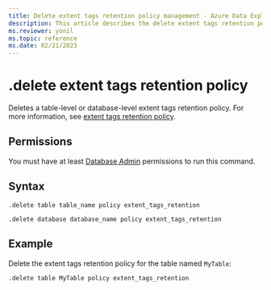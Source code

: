 ```yaml
---
title: Delete extent tags retention policy management - Azure Data Explorer
description: This article describes the delete extent tags retention policy command in Azure Data Explorer.
ms.reviewer: yonil
ms.topic: reference
ms.date: 02/21/2023
---
```

# .delete extent tags retention policy

Deletes a table-level or database-level extent tags retention policy. For more information, see [extent tags retention policy](extent-tags-retention-policy.md).

## Permissions

You must have at least [Database Admin](access-control/role-based-access-control.md) permissions to run this command.

## Syntax

```kusto
.delete table table_name policy extent_tags_retention

.delete database database_name policy extent_tags_retention
```

## Example

Delete the extent tags retention policy for the table named `MyTable`:

```kusto
.delete table MyTable policy extent_tags_retention
```
